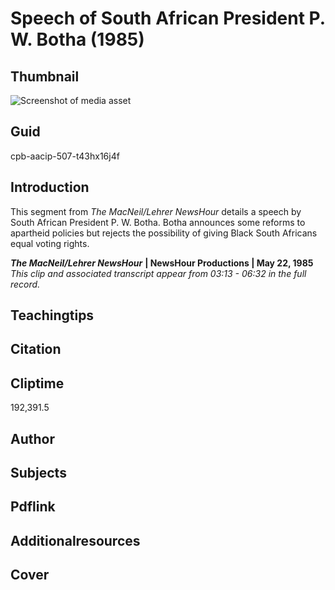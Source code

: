 # Speech of South African President P. W. Botha (1985)



## Thumbnail

![Screenshot of media asset](https://s3.amazonaws.com/americanarchive.org/thumbnail/cpb-aacip-507-t43hx16j4f.jpg "Screenshot media asset")


## Guid
cpb-aacip-507-t43hx16j4f

## Introduction

This segment from _The MacNeil/Lehrer NewsHour_ details a speech by South African President P. W. Botha. Botha announces some reforms to apartheid policies but rejects the possibility of giving Black South Africans equal voting rights. 


<b>_The MacNeil/Lehrer NewsHour_</b>
<b>| NewsHour Productions | May 22, 1985</b>
<i>This clip and associated transcript appear from 03:13 - 06:32 in the full record.</i>

## Teachingtips

## Citation

## Cliptime

192,391.5
## Author
## Subjects
## Pdflink
## Additionalresources
## Cover